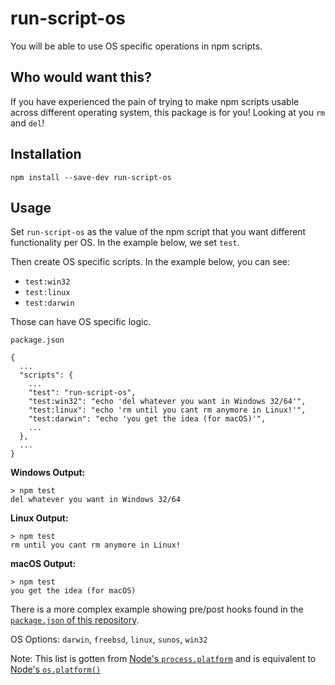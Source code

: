 # run-script-os

You will be able to use OS specific operations in npm scripts.

## Who would want this?
If you have experienced the pain of trying to make npm scripts usable across different operating system, this package is for you! Looking at you `rm` and `del`!

## Installation
`npm install --save-dev run-script-os`

## Usage

Set `run-script-os` as the value of the npm script that you want different functionality per OS. In the example below, we set `test`.

Then create OS specific scripts. In the example below, you can see:

* `test:win32`
* `test:linux`
* `test:darwin`

Those can have OS specific logic.

`package.json`
```
{
  ...
  "scripts": {
    ...
    "test": "run-script-os",
    "test:win32": "echo 'del whatever you want in Windows 32/64'", 
    "test:linux": "echo 'rm until you cant rm anymore in Linux!'",
    "test:darwin": "echo 'you get the idea (for macOS)'",
    ...
  },
  ...
}
```

**Windows Output:**
```
> npm test
del whatever you want in Windows 32/64
```

**Linux Output:**
```
> npm test
rm until you cant rm anymore in Linux!
```

**macOS Output:**
```
> npm test
you get the idea (for macOS)
```

  


There is a more complex example showing pre/post hooks found in the [`package.json` of this repository](https://github.com/charlesguse/run-script-os/blob/master/package.json).

OS Options: `darwin`, `freebsd`, `linux`, `sunos`, `win32`

Note: This list is gotten from [Node's `process.platform`](https://nodejs.org/api/process.html#process_process_platform) and is equivalent to [Node's `os.platform()`](https://nodejs.org/api/os.html#os_os_platform)
